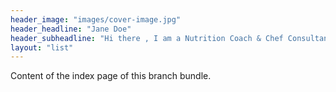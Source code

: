 ```yaml
---
header_image: "images/cover-image.jpg"
header_headline: "Jane Doe"
header_subheadline: "Hi there , I am a Nutrition Coach & Chef Consultant"
layout: "list"
---
```


Content of the index page of this branch bundle.
